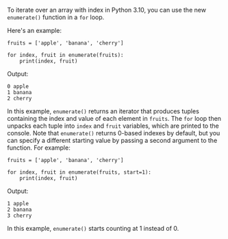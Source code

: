 To iterate over an array with index in Python 3.10, you can use the new `enumerate()` function in a `for` loop.

Here's an example:

```
fruits = ['apple', 'banana', 'cherry']

for index, fruit in enumerate(fruits):
    print(index, fruit)
```

Output:

```
0 apple
1 banana
2 cherry
```

In this example, `enumerate()` returns an iterator that produces tuples containing the index and value of each element in `fruits`. The `for` loop then unpacks each tuple into `index` and `fruit` variables, which are printed to the console. Note that `enumerate()` returns 0-based indexes by default, but you can specify a different starting value by passing a second argument to the function. For example:

```
fruits = ['apple', 'banana', 'cherry']

for index, fruit in enumerate(fruits, start=1):
    print(index, fruit)
```

Output:

```
1 apple
2 banana
3 cherry
```

In this example, `enumerate()` starts counting at 1 instead of 0.